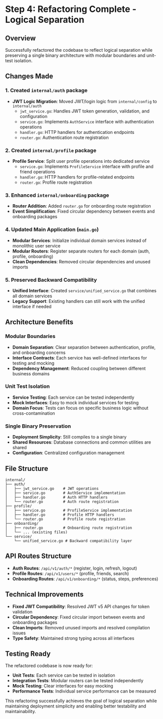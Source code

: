 # Step 4: Refactoring Complete - Logical Separation

## Overview
Successfully refactored the codebase to reflect logical separation while preserving a single binary architecture with modular boundaries and unit-test isolation.

## Changes Made

### 1. Created `internal/auth` package
- **JWT Logic Migration**: Moved JWT/login logic from `internal/config` to `internal/auth`
  - `jwt_service.go`: Handles JWT token generation, validation, and configuration
  - `service.go`: Implements `AuthService` interface with authentication operations
  - `handler.go`: HTTP handlers for authentication endpoints
  - `router.go`: Authentication route registration

### 2. Created `internal/profile` package
- **Profile Service**: Split user profile operations into dedicated service
  - `service.go`: Implements `ProfileService` interface with profile and friend operations
  - `handler.go`: HTTP handlers for profile-related endpoints
  - `router.go`: Profile route registration

### 3. Enhanced `internal/onboarding` package
- **Router Addition**: Added `router.go` for onboarding route registration
- **Event Simplification**: Fixed circular dependency between events and onboarding packages

### 4. Updated Main Application (`main.go`)
- **Modular Services**: Initialize individual domain services instead of monolithic user service
- **Modular Routers**: Register separate routers for each domain (auth, profile, onboarding)
- **Clean Dependencies**: Removed circular dependencies and unused imports

### 5. Preserved Backward Compatibility
- **Unified Interface**: Created `service/unified_service.go` that combines all domain services
- **Legacy Support**: Existing handlers can still work with the unified interface if needed

## Architecture Benefits

### Modular Boundaries
- **Domain Separation**: Clear separation between authentication, profile, and onboarding concerns
- **Interface Contracts**: Each service has well-defined interfaces for testing and mocking
- **Dependency Management**: Reduced coupling between different business domains

### Unit Test Isolation
- **Service Testing**: Each service can be tested independently
- **Mock Interfaces**: Easy to mock individual services for testing
- **Domain Focus**: Tests can focus on specific business logic without cross-contamination

### Single Binary Preservation
- **Deployment Simplicity**: Still compiles to a single binary
- **Shared Resources**: Database connections and common utilities are shared
- **Configuration**: Centralized configuration management

## File Structure
```
internal/
├── auth/
│   ├── jwt_service.go    # JWT operations
│   ├── service.go        # AuthService implementation
│   ├── handler.go        # Auth HTTP handlers
│   └── router.go         # Auth route registration
├── profile/
│   ├── service.go        # ProfileService implementation
│   ├── handler.go        # Profile HTTP handlers
│   └── router.go         # Profile route registration
├── onboarding/
│   ├── router.go         # Onboarding route registration
│   └── ... (existing files)
└── service/
    └── unified_service.go # Backward compatibility layer
```

## API Routes Structure
- **Auth Routes**: `/api/v1/auth/*` (register, login, refresh, logout)
- **Profile Routes**: `/api/v1/users/*` (profile, friends, search)
- **Onboarding Routes**: `/api/v1/onboarding/*` (status, steps, preferences)

## Technical Improvements
- **Fixed JWT Compatibility**: Resolved JWT v5 API changes for token validation
- **Circular Dependency**: Fixed circular import between events and onboarding packages
- **Clean Imports**: Removed unused imports and resolved compilation issues
- **Type Safety**: Maintained strong typing across all interfaces

## Testing Ready
The refactored codebase is now ready for:
- **Unit Tests**: Each service can be tested in isolation
- **Integration Tests**: Modular routers can be tested independently  
- **Mock Testing**: Clear interfaces for easy mocking
- **Performance Tests**: Individual service performance can be measured

This refactoring successfully achieves the goal of logical separation while maintaining deployment simplicity and enabling better testability and maintainability.
